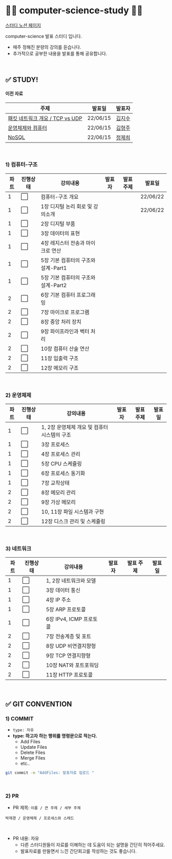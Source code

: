 # 👩‍💻 computer-science-study 👨‍💻

[스터디 노션 페이지](https://evanescent-tuba-146.notion.site/CS-STUDY-90db0300708249e1a3e5b57082e307e5)

computer-science 발표 스터디 입니다.

- 매주 정해진 분량의 강의를 듣습니다.  
- 추가적으로 공부한 내용을 발표를 통해 공유합니다. 

<br>

## ✅ STUDY!

#### 이전 자료

| 주제                                               | 발표일   | 발표자                                      |
| -------------------------------------------------- | -------- | ------------------------------------------- |
| [패킷 네트워크 개요 / TCP vs UDP](김지수/20220613) | 22/06/15 | [김지수](https://github.com/jijisusu3)      |
| [운영체제와 컴퓨터](김형주/20220613)               | 22/06/15 | [김형주](https://github.com/brotherweekkim) |
| [NoSQL](정제희/20220613)                           | 22/06/15 | [정제희](https://github.com/jeheehee)       |

<br>

### 1) 컴퓨터-구조

| 파트 | 진행상태             | 강의내용                            | 발표자 | 발표 주제 | 발표일   |
| ---- | -------------------- | ----------------------------------- | ------ | --------- | -------- |
| 1    | :white_large_square: | 컴퓨터-구조 개요                    |        |           | 22/06/22 |
| 1    | :white_large_square: | 1장 디지털 논리 회로 및 강의소개    |        |           | 22/06/22 |
| 1    | :white_large_square: | 2장 디지털 부품                     |        |           |          |
| 1    | :white_large_square: | 3장 데이터의 표현                   |        |           |          |
| 1    | :white_large_square: | 4장 레지스터 전송과 마이크로 연산   |        |           |          |
| 1    | :white_large_square: | 5장 기본 컴퓨터의 구조와 설계-Part1 |        |           |          |
| 1    | :white_large_square: | 5장 기본 컴퓨터의 구조와 설계-Part2 |        |           |          |
| 2    | :white_large_square: | 6장 기본 컴퓨터 프로그래밍          |        |           |          |
| 2    | :white_large_square: | 7장 마이크로 프로그램               |        |           |          |
| 2    | :white_large_square: | 8장 중앙 처리 장치                  |        |           |          |
| 2    | :white_large_square: | 9장 파이프라인과 벡터 처리          |        |           |          |
| 2    | :white_large_square: | 10장 컴퓨터 산술 연산               |        |           |          |
| 2    | :white_large_square: | 11장 입출력 구조                    |        |           |          |
| 2    | :white_large_square: | 12장 메모리 구조                    |        |           |          |

<br>

### 2)  운영체제

| 파트 | 진행상태             | 강의내용                                    | 발표자 | 발표 주제 | 발표일 |
| ---- | -------------------- | ------------------------------------------- | ------ | --------- | ------ |
| 1    | :white_large_square: | 1, 2장 운영체제 개요 및 컴퓨터시스템의 구조 |        |           |        |
| 1    | :white_large_square: | 3장 프로세스                                |        |           |        |
| 1    | :white_large_square: | 4장 프로세스 관리                           |        |           |        |
| 1    | :white_large_square: | 5장 CPU 스케쥴링                            |        |           |        |
| 1    | :white_large_square: | 6장 프로세스 동기화                         |        |           |        |
| 1    | :white_large_square: | 7장 교착상태                                |        |           |        |
| 2    | :white_large_square: | 8장 메모리 관리                             |        |           |        |
| 2    | :white_large_square: | 9장 가상 메모리                             |        |           |        |
| 2    | :white_large_square: | 10, 11장 파일 시스템과 구현                 |        |           |        |
| 2    | :white_large_square: | 12장 디스크 관리 및 스케쥴링                |        |           |        |

<br>

### 3) 네트워크

| 파트 | 진행상태             | 강의내용                | 발표자 | 발표 주제 | 발표일 |
| ---- | -------------------- | ----------------------- | ------ | --------- | ------ |
| 1    | :white_large_square: | 1, 2장 네트워크와 모델  |        |           |        |
| 1    | :white_large_square: | 3장 데이터 통신         |        |           |        |
| 1    | :white_large_square: | 4장 IP 주소             |        |           |        |
| 1    | :white_large_square: | 5장 ARP 프로토콜        |        |           |        |
| 1    | :white_large_square: | 6장 IPv4, ICMP 프로토콜 |        |           |        |
| 2    | :white_large_square: | 7장 전송계층 및 포트    |        |           |        |
| 2    | :white_large_square: | 8장 UDP 비연결지향형    |        |           |        |
| 2    | :white_large_square: | 9장 TCP 연결지향형      |        |           |        |
| 2    | :white_large_square: | 10장 NAT와 포트포워딩   |        |           |        |
| 2    | :white_large_square: | 11장 HTTP 프로토콜      |        |           |        |

<br>

## ✅ GIT CONVENTION

### 1) COMMIT

- `type: 자유 `
- **type: 하고자 하는 행위를  명령문으로 적는다.** 
  - Add  Files
  - Update Files
  - Delete Files
  - Merge Files
  - etc..

```bash
git commit -m "AddFiles: 발표자료 업로드 "
```

<br>

### 2) PR 

- PR 제목: `이름 / 큰 주제 / 세부 주제`

```
박재경 / 운영체제 / 프로세스와 스레드
```

<br>

- PR 내용: 자유 
  - 다른 스터디원들이 자료를 이해하는 데 도움이 되는 설명을 간단히 적어주세요.
  - 발표자료를 만들면서 느낀 간단회고를 작성하는 것도 좋습니다.

<br>